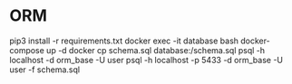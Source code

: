 # ORM
pip3 install -r requirements.txt
docker exec -it database bash
docker-compose up -d
docker cp schema.sql database:/schema.sql
psql -h localhost -d orm_base -U user
psql -h localhost -p 5433 -d orm_base -U user -f schema.sql